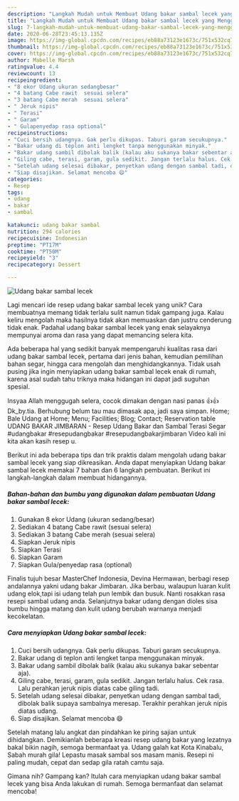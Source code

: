 ```yaml
---
description: "Langkah Mudah untuk Membuat Udang bakar sambal lecek yang Menggugah Selera"
title: "Langkah Mudah untuk Membuat Udang bakar sambal lecek yang Menggugah Selera"
slug: 7-langkah-mudah-untuk-membuat-udang-bakar-sambal-lecek-yang-menggugah-selera
date: 2020-06-28T23:45:13.135Z
image: https://img-global.cpcdn.com/recipes/eb88a73123e1673c/751x532cq70/udang-bakar-sambal-lecek-foto-resep-utama.jpg
thumbnail: https://img-global.cpcdn.com/recipes/eb88a73123e1673c/751x532cq70/udang-bakar-sambal-lecek-foto-resep-utama.jpg
cover: https://img-global.cpcdn.com/recipes/eb88a73123e1673c/751x532cq70/udang-bakar-sambal-lecek-foto-resep-utama.jpg
author: Mabelle Marsh
ratingvalue: 4.4
reviewcount: 13
recipeingredient:
- "8 ekor Udang ukuran sedangbesar"
- "4 batang Cabe rawit  sesuai selera"
- "3 batang Cabe merah  sesuai selera"
- " Jeruk nipis"
- " Terasi"
- " Garam"
- " Gulapenyedap rasa optional"
recipeinstructions:
- "Cuci bersih udangnya. Gak perlu dikupas. Taburi garam secukupnya."
- "Bakar udang di teplon anti lengket tanpa menggunakan minyak."
- "Bakar udang sambil dibolak balik (kalau aku sukanya bakar sebentar aja)."
- "Giling cabe, terasi, garam, gula sedikit. Jangan terlalu halus. Cek rasa. Lalu perahkan jeruk nipis diatas cabe giling tadi."
- "Setelah udang selesai dibakar, penyetkan udang dengan sambal tadi, dibolak balik supaya sambalnya meresap. Terakhir perahkan jeruk nipis diatas udang."
- "Siap disajikan. Selamat mencoba 😄"
categories:
- Resep
tags:
- udang
- bakar
- sambal

katakunci: udang bakar sambal 
nutrition: 294 calories
recipecuisine: Indonesian
preptime: "PT17M"
cooktime: "PT50M"
recipeyield: "3"
recipecategory: Dessert

---
```



![Udang bakar sambal lecek](https://img-global.cpcdn.com/recipes/eb88a73123e1673c/751x532cq70/udang-bakar-sambal-lecek-foto-resep-utama.jpg)

Lagi mencari ide resep udang bakar sambal lecek yang unik? Cara membuatnya memang tidak terlalu sulit namun tidak gampang juga. Kalau keliru mengolah maka hasilnya tidak akan memuaskan dan justru cenderung tidak enak. Padahal udang bakar sambal lecek yang enak selayaknya mempunyai aroma dan rasa yang dapat memancing selera kita.

Ada beberapa hal yang sedikit banyak mempengaruhi kualitas rasa dari udang bakar sambal lecek, pertama dari jenis bahan, kemudian pemilihan bahan segar, hingga cara mengolah dan menghidangkannya. Tidak usah pusing jika ingin menyiapkan udang bakar sambal lecek enak di rumah, karena asal sudah tahu triknya maka hidangan ini dapat jadi suguhan spesial.

Insyaa Allah menggugah selera, cocok dimakan dengan nasi panas 👍👍 Dk_by.tia. Berhubung belum tau mau dimasak apa, jadi saya simpan. Home; Bale Udang at Home; Menu; Facilities; Blog; Contact; Reservation table UDANG BAKAR JIMBARAN - Resep Udang Bakar dan Sambal Terasi Segar #udangbakar #resepudangbakar #resepudangbakarjimbaran Video kali ini kita akan kasih resep u.


Berikut ini ada beberapa tips dan trik praktis dalam mengolah udang bakar sambal lecek yang siap dikreasikan. Anda dapat menyiapkan Udang bakar sambal lecek memakai 7 bahan dan 6 langkah pembuatan. Berikut ini langkah-langkah dalam membuat hidangannya.

<!--inarticleads1-->

##### Bahan-bahan dan bumbu yang digunakan dalam pembuatan Udang bakar sambal lecek:

1. Gunakan 8 ekor Udang (ukuran sedang/besar)
1. Sediakan 4 batang Cabe rawit  (sesuai selera)
1. Sediakan 3 batang Cabe merah  (sesuai selera)
1. Siapkan  Jeruk nipis
1. Siapkan  Terasi
1. Siapkan  Garam
1. Siapkan  Gula/penyedap rasa (optional)


Finalis tujuh besar MasterChef Indonesia, Devina Hermawan, berbagi resep andalannya yakni udang bakar Jimbaran. Jika berbau, walaupun luaran kulit udang elok,tapi isi udang telah pun lembik dan busuk. Nanti rosakkan rasa resepi sambal udang anda. Selanjutnya bakar udang dengan dioles sisa bumbu hingga matang dan kulit udang berubah warnanya menjadi kecokelatan. 

<!--inarticleads2-->

##### Cara menyiapkan Udang bakar sambal lecek:

1. Cuci bersih udangnya. Gak perlu dikupas. Taburi garam secukupnya.
1. Bakar udang di teplon anti lengket tanpa menggunakan minyak.
1. Bakar udang sambil dibolak balik (kalau aku sukanya bakar sebentar aja).
1. Giling cabe, terasi, garam, gula sedikit. Jangan terlalu halus. Cek rasa. Lalu perahkan jeruk nipis diatas cabe giling tadi.
1. Setelah udang selesai dibakar, penyetkan udang dengan sambal tadi, dibolak balik supaya sambalnya meresap. Terakhir perahkan jeruk nipis diatas udang.
1. Siap disajikan. Selamat mencoba 😄


Setelah matang lalu angkat dan pindahkan ke piring sajian untuk dihidangkan. Demikianlah beberapa kreasi resep udang bakar yang lezatnya bakal bikin nagih, semoga bermanfaat ya. Udang galah kat Kota Kinabalu, Sabah murah gila! Lepastu masak sambal sos masam manis. Resepi ni paling mudah, cepat dan sedap gila ratah camtu saja. 

Gimana nih? Gampang kan? Itulah cara menyiapkan udang bakar sambal lecek yang bisa Anda lakukan di rumah. Semoga bermanfaat dan selamat mencoba!
